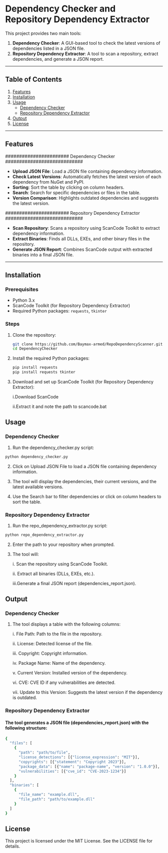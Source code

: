 # Dependency Checker and Repository Dependency Extractor

This project provides two main tools:
1. **Dependency Checker**: A GUI-based tool to check the latest versions of dependencies listed in a JSON file.
2. **Repository Dependency Extractor**: A tool to scan a repository, extract dependencies, and generate a JSON report.

---

## Table of Contents
1. [Features](#features)
2. [Installation](#installation)
3. [Usage](#usage)
   - [Dependency Checker](#dependency-checker)
   - [Repository Dependency Extractor](#repository-dependency-extractor)
4. [Output](#output)
5. [License](#license)

---

## Features

####################### Dependency Checker ############################
- **Upload JSON File**: Load a JSON file containing dependency information.
- **Check Latest Versions**: Automatically fetches the latest version of each dependency from NuGet and PyPI.
- **Sorting**: Sort the table by clicking on column headers.
- **Search**: Search for specific dependencies or files in the table.
- **Version Comparison**: Highlights outdated dependencies and suggests the latest version.

####################### Repository Dependency Extractor ############################
- **Scan Repository**: Scans a repository using ScanCode Toolkit to extract dependency information.
- **Extract Binaries**: Finds all DLLs, EXEs, and other binary files in the repository.
- **Generate JSON Report**: Combines ScanCode output with extracted binaries into a final JSON file.

---

## Installation

### Prerequisites
- Python 3.x
- ScanCode Toolkit (for Repository Dependency Extractor)
- Required Python packages: `requests`, `tkinter`

### Steps ###
1. Clone the repository:
   ```bash
   git clone https://github.com/Baymax-armed/RepoDependencyScanner.git
   cd DependencyChecker

2. Install the required Python packages:
   ```bash
   pip install requests
   pip install requests tkinter

3. Download and set up ScanCode Toolkit (for Repository Dependency Extractor):

   i.Download ScanCode

   ii.Extract it and note the path to scancode.bat

## Usage

### Dependency Checker
1. Run the dependency_checker.py script:
```bash
python dependency_checker.py
```
2. Click on Upload JSON File to load a JSON file containing dependency information.

3. The tool will display the dependencies, their current versions, and the latest available versions.

4. Use the Search bar to filter dependencies or click on column headers to sort the table.

### Repository Dependency Extractor

   1. Run the repo_dependency_extractor.py script:
   ```bash
   python repo_dependency_extractor.py
   ```
   2. Enter the path to your repository when prompted.

3. The tool will:

   i. Scan the repository using ScanCode Toolkit.

   ii. Extract all binaries (DLLs, EXEs, etc.).

   iii.Generate a final JSON report (dependencies_report.json).


## Output

### Dependency Checker
   1. The tool displays a table with the following columns:

      i. File Path: Path to the file in the repository.

      ii. License: Detected license of the file.

      iii. Copyright: Copyright information.

      iv. Package Name: Name of the dependency.

      v. Current Version: Installed version of the dependency.

      vi. CVE: CVE ID if any vulnerabilities are detected.

      vii. Update to this Version: Suggests the latest version if the dependency is outdated.

### Repository Dependency Extractor

#### The tool generates a JSON file (dependencies_report.json) with the following structure:

```bash
{
  "files": [
    {
      "path": "path/to/file",
      "license_detections": [{"license_expression": "MIT"}],
      "copyrights": [{"statement": "Copyright 2023"}],
      "package_data": [{"name": "package-name", "version": "1.0.0"}],
      "vulnerabilities": [{"cve_id": "CVE-2023-1234"}]
    }
  ],
  "binaries": [
    {
      "file_name": "example.dll",
      "file_path": "path/to/example.dll"
    }
  ]
}
```

## License
This project is licensed under the MIT License. See the LICENSE file for details.
